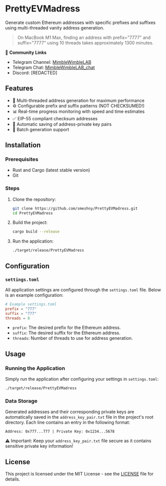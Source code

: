 # PrettyEVMadress

Generate custom Ethereum addresses with specific prefixes and suffixes using multi-threaded vanity address generation.

> On MacBook M1 Max, finding an address with prefix="7777" and suffix="7777" using 10 threads takes approximately 1300 minutes.

📱 **Community Links**
- Telegram Channel: [MimbleWimbleLAB](https://t.me/MimbleWimbleLAB)
- Telegram Chat: [MimbleWimbleLAB_chat](https://t.me/MimbleWimbleLAB_chat)
- Discord: [REDACTED]

## Features

- 🚀 Multi-threaded address generation for maximum performance
- ⚙️ Configurable prefix and suffix patterns (NOT CHECKSUMED!)
- 📊 Real-time progress monitoring with speed and time estimates
- ✅ EIP-55 compliant checksum addresses
- 💾 Automatic saving of address-private key pairs
- 🔄 Batch generation support

## Installation

### Prerequisites

- Rust and Cargo (latest stable version)
- Git

### Steps

1. Clone the repository:
   ```bash
   git clone https://github.com/smeshny/PrettyEVMadress.git
   cd PrettyEVMadress
   ```

2. Build the project:
   ```bash
   cargo build --release
   ```

3. Run the application:
   ```bash
   ./target/release/PrettyEVMadress
   ```

## Configuration

### `settings.toml`

All application settings are configured through the `settings.toml` file. Below is an example configuration:

```toml
# Example settings.toml
prefix = "777"
suffix = "777"
threads = 8
```

- `prefix`: The desired prefix for the Ethereum address.
- `suffix`: The desired suffix for the Ethereum address.
- `threads`: Number of threads to use for address generation.

## Usage

### Running the Application

Simply run the application after configuring your settings in `settings.toml`:

```bash
./target/release/PrettyEVMadress
```

### Data Storage

Generated addresses and their corresponding private keys are automatically saved in the `address_key_pair.txt` file in the project's root directory. Each line contains an entry in the following format:
```
Address: 0x777...777 | Private Key: 0x1234...5678
```

⚠️ Important: Keep your `address_key_pair.txt` file secure as it contains sensitive private key information!

## License

This project is licensed under the MIT License - see the [LICENSE](LICENSE) file for details.
